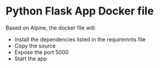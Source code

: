 # Python Flask App Docker file
Based on Alpine, the docker file will:
- Install the dependencies listed in the requiremnts file 
- Copy the source 
- Expose the port 5000
- Start the app
